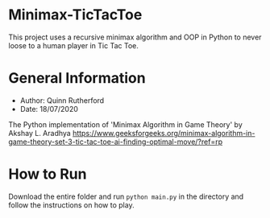 # Minimax-TicTacToe
This project uses a recursive minimax algorithm and OOP in Python to never loose to a human player in Tic Tac Toe.

# General Information
* Author: Quinn Rutherford
* Date: 18/07/2020

The Python implementation of 'Minimax Algorithm in Game Theory' by Akshay L. Aradhya
https://www.geeksforgeeks.org/minimax-algorithm-in-game-theory-set-3-tic-tac-toe-ai-finding-optimal-move/?ref=rp

# How to Run
Download the entire folder and run `python main.py` in the directory and follow the instructions on how to play.
